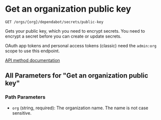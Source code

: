 # Get an organization public key

`GET /orgs/{org}/dependabot/secrets/public-key`

Gets your public key, which you need to encrypt secrets. You need to
encrypt a secret before you can create or update secrets.

OAuth app tokens and personal access tokens (classic) need the `admin:org` scope to use this endpoint.

[API method documentation](https://docs.github.com/rest/dependabot/secrets#get-an-organization-public-key)

## All Parameters for "Get an organization public key"

### Path Parameters

- `org` (string, required): The organization name. The name is not case sensitive.